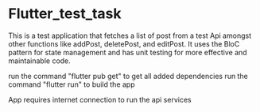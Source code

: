 # Flutter_test_task
This is a test application that fetches a list of post from a test Api amongst other functions like addPost, deletePost, and editPost. It uses the BloC pattern for state management and has unit testing for more effective and maintainable code.

run the command "flutter pub get" to get all added dependencies
run the command "flutter run" to build the app

App requires internet connection to run the api services
